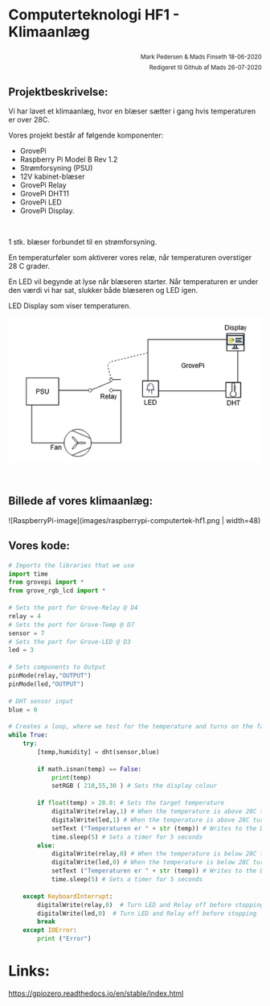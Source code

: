 # Computerteknologi HF1 - Klimaanlæg
<div align="right">
	<sub>
		Mark Pedersen & Mads Finseth 18-06-2020
		<br/>
		Redigeret til Github af Mads 26-07-2020
	</sub>
</div>

## Projektbeskrivelse:
Vi har lavet et klimaanlæg, hvor en blæser sætter i gang hvis temperaturen er over 28C.

Vores projekt består af følgende komponenter:

- GrovePi
- Raspberry Pi Model B Rev 1.2
- Strømforsyning (PSU)
- 12V kabinet-blæser
- GrovePi Relay
- GrovePi DHT11
- GrovePi LED
- GrovePi Display.

<br/>

1 stk. blæser forbundet til en strømforsyning.

En temperaturføler som aktiverer vores relæ, når temperaturen overstiger 28 C grader.

En LED vil begynde at lyse når blæseren starter. Når temperaturen er under den værdi vi har sat, slukker både blæseren og LED igen.

LED Display som viser temperaturen.

![Diagram](images/diagram.png)

<br/>

## Billede af vores klimaanlæg:

![RaspberryPi-image](images/raspberrypi-computertek-hf1.png | width=48)
## Vores kode:

```python
# Imports the libraries that we use
import time
from grovepi import *
from grove_rgb_lcd import *

# Sets the port for Grove-Relay @ D4
relay = 4
# Sets the port for Grove-Temp @ D7
sensor = 7
# Sets the port for Grove-LED @ D3
led = 3

# Sets components to Output
pinMode(relay,"OUTPUT")
pinMode(led,"OUTPUT")

# DHT sensor input
blue = 0

# Creates a loop, where we test for the temperature and turns on the fan and LED if the temperature gets above 28C.
while True:
    try:
        [temp,humidity] = dht(sensor,blue)
        
        if math.isnan(temp) == False:
            print(temp)
            setRGB ( 210,55,30 ) # Sets the display colour
            
        if float(temp) > 28.0: # Sets the target temperature
            digitalWrite(relay,1) # When the temperature is above 28C turn on the Relay (fan)
            digitalWrite(led,1) # When the temperature is above 28C turn on the LED
            setText ("Temperaturen er " + str (temp)) # Writes to the Display
            time.sleep(5) # Sets a timer for 5 seconds
        else:
            digitalWrite(relay,0) # When the temperature is below 28C turn off the Relay (fan)
            digitalWrite(led,0) # When the temperature is below 28C turn off the LED
            setText ("Temperaturen er " + str (temp)) # Writes to the Display
            time.sleep(5) # Sets a timer for 5 seconds
               
    except KeyboardInterrupt:  
        digitalWrite(relay,0)  # Turn LED and Relay off before stopping
        digitalWrite(led,0)  # Turn LED and Relay off before stopping       
        break              
    except IOError:
        print ("Error")
```

# Links:
https://gpiozero.readthedocs.io/en/stable/index.html

